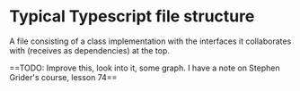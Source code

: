 # Typical Typescript file structure
A file consisting of a class implementation with the interfaces it collaborates with (receives as dependencies) at the top.

==TODO: Improve this, look into it, some graph. I have a note on Stephen Grider's course, lesson 74==
